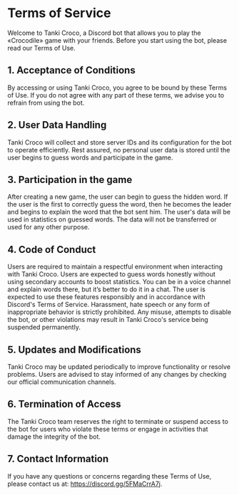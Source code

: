 # Terms of Service
Welcome to Tanki Croco, a Discord bot that allows you to play the «Crocodile» game with your friends. Before you start using the bot, please read our Terms of Use.

## 1. Acceptance of Conditions
By accessing or using Tanki Croco, you agree to be bound by these Terms of Use. If you do not agree with any part of these terms, we advise you to refrain from using the bot.

## 2. User Data Handling
Tanki Croco will collect and store server IDs and its configuration for the bot to operate efficiently. Rest assured, no personal user data is stored until the user begins to guess words and participate in the game.

## 3. Participation in the game
After creating a new game, the user can begin to guess the hidden word. If the user is the first to correctly guess the word, then he becomes the leader and begins to explain the word that the bot sent him. The user's data will be used in statistics on guessed words. The data will not be transferred or used for any other purpose.

## 4. Code of Conduct
Users are required to maintain a respectful environment when interacting with Tanki Croco. Users are expected to guess words honestly without using secondary accounts to boost statistics. You can be in a voice channel and explain words there, but it’s better to do it in a chat. The user is expected to use these features responsibly and in accordance with Discord's Terms of Service. Harassment, hate speech or any form of inappropriate behavior is strictly prohibited. Any misuse, attempts to disable the bot, or other violations may result in Tanki Croco's service being suspended permanently.

## 5. Updates and Modifications
Tanki Croco may be updated periodically to improve functionality or resolve problems. Users are advised to stay informed of any changes by checking our official communication channels.

## 6. Termination of Access
The Tanki Croco team reserves the right to terminate or suspend access to the bot for users who violate these terms or engage in activities that damage the integrity of the bot.

## 7. Contact Information
If you have any questions or concerns regarding these Terms of Use, please contact us at: https://discord.gg/5FMaCrrA7j.
